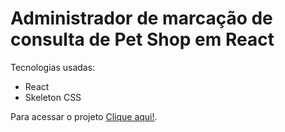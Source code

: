 # Administrador de marcação de consulta de Pet Shop em React

Tecnologias usadas:
- React
- Skeleton CSS

Para acessar o projeto [Clique aqui!](https://adm-paciente-react.netlify.app/).
